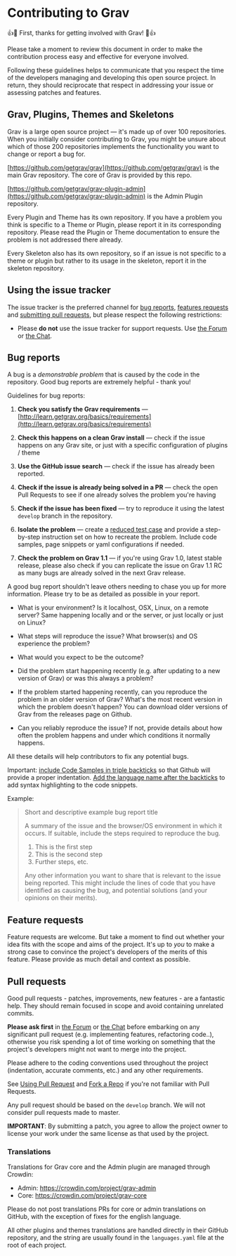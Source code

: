 # Contributing to Grav

:+1::tada: First, thanks for getting involved with Grav! :tada::+1:

Please take a moment to review this document in order to make the contribution
process easy and effective for everyone involved.

Following these guidelines helps to communicate that you respect the time of
the developers managing and developing this open source project. In return,
they should reciprocate that respect in addressing your issue or assessing
patches and features.

## Grav, Plugins, Themes and Skeletons

Grav is a large open source project — it's made up of over 100 repositories. When you initially consider contributing to Grav, you might be unsure about which of those 200 repositories implements the functionality you want to change or report a bug for.

[https://github.com/getgrav/grav](https://github.com/getgrav/grav) is the main Grav repository. The core of Grav is provided by this repo.

[https://github.com/getgrav/grav-plugin-admin](https://github.com/getgrav/grav-plugin-admin) is the Admin Plugin repository.

Every Plugin and Theme has its own repository. If you have a problem you think is specific to a Theme or Plugin, please report it in its corresponding repository. Please read the Plugin or Theme documentation to ensure the problem is not addressed there already.

Every Skeleton also has its own repository, so if an issue is not specific to a theme or plugin but rather to its usage in the skeleton, report it in the skeleton repository.

## Using the issue tracker

The issue tracker is the preferred channel for [bug reports](#bugs),
[features requests](#features) and [submitting pull
requests](#pull-requests), but please respect the following restrictions:

* Please **do not** use the issue tracker for support requests. Use
  [the Forum](http://getgrav.org/forum) or [the Chat](https://chat.getgrav.org/).


<a name="bugs"></a>
## Bug reports

A bug is a _demonstrable problem_ that is caused by the code in the repository.
Good bug reports are extremely helpful - thank you!

Guidelines for bug reports:

1. **Check you satisfy the Grav requirements** &mdash; [http://learn.getgrav.org/basics/requirements](http://learn.getgrav.org/basics/requirements)

2. **Check this happens on a clean Grav install** &mdash; check if the issue happens on any Grav site, or just with a specific configuration of plugins / theme

3. **Use the GitHub issue search** &mdash; check if the issue has already been
   reported.

4. **Check if the issue is already being solved in a PR** &mdash; check the open Pull Requests to see if one already solves the problem you're having

5. **Check if the issue has been fixed** &mdash; try to reproduce it using the
   latest `develop` branch in the repository.

6. **Isolate the problem** &mdash; create a [reduced test
   case](http://css-tricks.com/reduced-test-cases/) and provide a step-by-step instruction set on how to recreate the problem. Include code samples, page snippets or yaml configurations if needed.

7. **Check the problem on Grav 1.1** &mdash; if you're using Grav 1.0, latest stable release, please also check if you can replicate the issue on Grav 1.1 RC as many bugs are already solved in the next Grav release.

A good bug report shouldn't leave others needing to chase you up for more
information. Please try to be as detailed as possible in your report.

- What is your environment? Is it localhost, OSX, Linux, on a remote server? Same happening locally and or the server, or just locally or just on Linux?

- What steps will reproduce the issue? What browser(s) and OS experience the problem?

- What would you expect to be the outcome?

- Did the problem start happening recently (e.g. after updating to a new version of Grav) or was this always a problem?

- If the problem started happening recently, can you reproduce the problem in an older version of Grav? What's the most recent version in which the problem doesn't happen? You can download older versions of Grav from the releases page on Github.

- Can you reliably reproduce the issue? If not, provide details about how often the problem happens and under which conditions it normally happens.


All these details will help contributors to fix any potential bugs.

Important: [include Code Samples in triple backticks](https://help.github.com/articles/github-flavored-markdown/#fenced-code-blocks) so that Github will provide a proper indentation. [Add the language name after the backticks](https://help.github.com/articles/github-flavored-markdown/#syntax-highlighting) to add syntax highlighting to the code snippets.

Example:

> Short and descriptive example bug report title
>
> A summary of the issue and the browser/OS environment in which it occurs. If
> suitable, include the steps required to reproduce the bug.
>
> 1. This is the first step
> 2. This is the second step
> 3. Further steps, etc.
>>
> Any other information you want to share that is relevant to the issue being
> reported. This might include the lines of code that you have identified as
> causing the bug, and potential solutions (and your opinions on their
> merits).


<a name="features"></a>
## Feature requests

Feature requests are welcome. But take a moment to find out whether your idea
fits with the scope and aims of the project. It's up to *you* to make a strong
case to convince the project's developers of the merits of this feature. Please
provide as much detail and context as possible.


<a name="pull-requests"></a>
## Pull requests

Good pull requests - patches, improvements, new features - are a fantastic
help. They should remain focused in scope and avoid containing unrelated
commits.

**Please ask first** in [the Forum](http://getgrav.org/forum) or [the Chat](https://chat.getgrav.org/) 
before embarking on any significant pull request (e.g.
implementing features, refactoring code..),
otherwise you risk spending a lot of time working on something that the
project's developers might not want to merge into the project.

Please adhere to the coding conventions used throughout the project (indentation,
accurate comments, etc.) and any other requirements.

See [Using Pull Request](https://help.github.com/articles/using-pull-requests/) and [Fork a Repo](https://help.github.com/articles/fork-a-repo/) if you're not familiar with Pull Requests.

Any pull request should be based on the `develop` branch. We will not consider pull requests made to master.

**IMPORTANT**: By submitting a patch, you agree to allow the project owner to
license your work under the same license as that used by the project.

<a name="translations"></a>
### Translations
Translations for Grav core and the Admin plugin are managed through Crowdin:

- Admin: https://crowdin.com/project/grav-admin
- Core: https://crowdin.com/project/grav-core

Please do not post translations PRs for core or admin translations on GitHub, with the exception of fixes for the english language.

All other plugins and themes translations are handled directly in their GitHub repository, and the string are usually found in the `languages.yaml` file at the root of each project.
